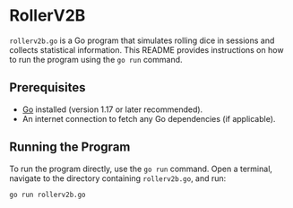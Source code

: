 # RollerV2B

`rollerv2b.go` is a Go program that simulates rolling dice in sessions and collects statistical information. This README provides instructions on how to run the program using the `go run` command.

## Prerequisites

- [Go](https://go.dev/dl/) installed (version 1.17 or later recommended).
- An internet connection to fetch any Go dependencies (if applicable).

## Running the Program

To run the program directly, use the `go run` command. Open a terminal, navigate to the directory containing `rollerv2b.go`, and run:

```bash
go run rollerv2b.go
